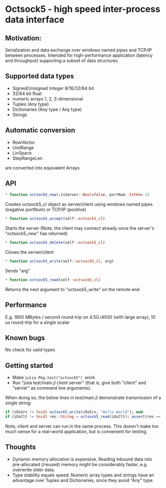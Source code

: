 # Octsock5 - high speed inter-process data interface #

## Motivation: ##
Serialization and data exchange over windows named pipes and TCP/IP between processes.
Intended for high-performance application (latency and throughput) supporting a subset of data structures

## Supported data types ##
* Signed/Unsigned Integer 8/16/32/64 bit
* 32/64 bit float
* numeric arrays 1, 2, 3-dimensional
* Tuples (Any type)
* Dictionaries (Any type / Any type)
* Strings

## Automatic conversion ##
* RowVector
* UnitRange
* LinSpace
* StepRangeLen

are converted into equivalent Arrays

## API ##
```julia
* function octsock5_new(;isServer::Bool=false, portNum::Int64=-1)
```
Creates octsock5_cl object as server/client using windows named pipes (negative portNum) or TCP/IP (positive)

```julia
* function octsock5_accept(self::octsock5_cl)
```

Starts the server (Note, the client may connect already once the server's "octsock5_new" has returned)

```julia
* function octsock5_delete(self::octsock5_cl)
```

Closes the server/client

```julia
* function octsock5_write(self::octsock5_cl, arg)
```

Sends "arg"

```julia
* function octsock5_read(self::octsock5_cl)
```

Returns the next argument to "octsock5_write" on the remote end

## Performance ##
E.g. 1800 MBytes / second round-trip on 4.5G i4930 (with large array), 10 us round-trip for a single scalar

## Known bugs ##
No check for valid types

## Getting started ##
* Make ```julia Pkg.test("octsock5") ```work
* Run "julia test/main.jl client server" (that is, give both "client" and "server" as command line arguments).

When doing so, the below lines in test/main.jl demonstrate transmission of a single string:
```julia
if (iOsSrv != Void) octsock5_write(iOsSrv, "Hello World"); end
if (iOsClt != Void) res::String = octsock5_read(iOsClt); assert(res == "Hello World"); end
```
    
Note, client and server can run in the same process. This doesn't make too much sense for a real-world application, but is convenient for testing.

## Thoughts ##
* Dynamic memory allocation is expensive. Reading inbound data into pre-allocated (/reused) memory might be considerably faster, e.g. overwrite older data.
* Type stability equals speed. Numeric array types and strings have an advantage over Tuples and Dictionaries, since they avoid "Any" type.
